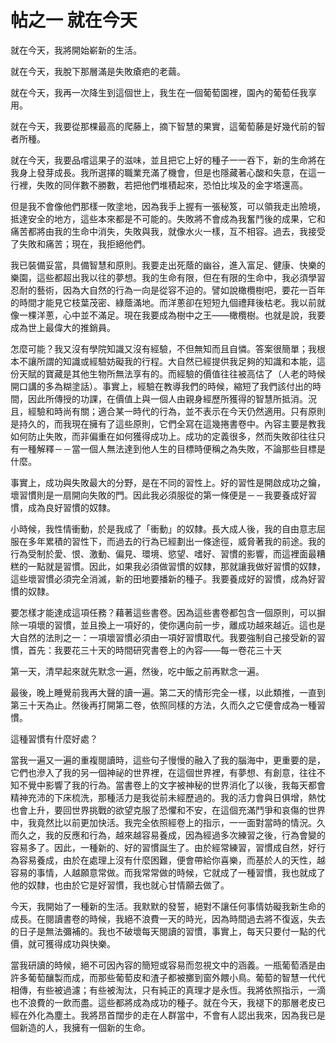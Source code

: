 # 帖之一 就在今天
就在今天，我將開始嶄新的生活。

就在今天，我脫下那層滿是失敗瘡疤的老繭。

就在今天，我再一次降生到這個世上，我生在一個葡萄園裡，園內的葡萄任我享用。

就在今天，我要從那棵最高的爬藤上，摘下智慧的果實，這葡萄藤是好幾代前的智者所種。

就在今天，我要品嚐這果子的滋味，並且把它上好的種子一一吞下，新的生命將在我身上發芽成長。我所選擇的職業充滿了機會，但是也隱藏著心酸和失意，在這一行裡，失敗的同伴數不勝數，若把他們堆積起來，恐怕比埃及的金字塔還高。

但是我不會像他們那樣一敗塗地，因為我手上握有一張秘笈，可以領我走出險境，抵達安全的地方，這些本來都是不可能的。失敗將不會成為我奮鬥後的成果，它和痛苦都將由我的生命中消失，失敗與我，就像水火一樣，互不相容。過去，我接受了失敗和痛苦；現在，我拒絕他們。

我已裝備妥當，具備智慧和原則。我要走出死蔭的幽谷，進入富足、健康、快樂的樂園，這些都超出我以往的夢想。我的生命有限，但在有限的生命中，我必須學習忍耐的藝術，因為大自然的行為一向是從容不迫的。譬如說橄欖樹吧，要花一百年的時間才能見它枝葉茂密、綠蔭滿地。而洋蔥卻在短短九個禮拜後枯老。我以前就像一棵洋蔥，心中並不滿足。現在我要成為樹中之王——橄欖樹。也就是說，我要成為世上最偉大的推銷員。

怎麼可能？我又沒有學院知識又沒有經驗，不但無知而且自憐。答案很簡單；我根本不讓所謂的知識或經驗妨礙我的行程。大自然已經提供我足夠的知識和本能，這份天賦的寶藏是其他生物所無法享有的。而經驗的價值往往被高估了（人老的時候開口講的多為糊塗話）。事實上，經驗在教導我們的時候，縮短了我們該付出的時間，因此所傳授的功課，在價值上與一個人由親身經歷所獲得的智慧所抵消。況且，經驗和時尚有關；適合某一時代的行為，並不表示在今天仍然適用。只有原則是持久的，而我現在擁有了這些原則，它們全寫在這幾捲書卷中。內容主要是教我如何防止失敗，而非偏重在如何獲得成功上。成功的定義很多，然而失敗卻往往只有一種解釋－－當一個人無法達到他人生的目標時便稱之為失敗，不論那些目標是什麼。

事實上，成功與失敗最大的分野，是在不同的習性上。好的習性是開啟成功之鑰，壞習慣則是一扇開向失敗的門。因此我必須服從的第一條便是－－我要養成好習慣，成為良好習慣的奴隸。

小時候，我性情衝動，於是我成了「衝動」的奴隸。長大成人後，我的自由意志屈服在多年累積的習性下，而過去的行為已經劃出一條途徑，威脅著我的前途。我的行為受制於愛、恨、激動、偏見、環境、慾望、嗜好、習慣的影響，而這裡面最糟糕的一點就是習慣。因此，如果我必須做習慣的奴隸，那就讓我做好習慣的奴隸，這些壞習慣必須完全消滅，新的田地要播新的種子。我要養成好的習慣，成為好習慣的奴隸。

要怎樣才能達成這項任務？藉著這些書卷。因為這些書卷都包含一個原則，可以摒除一項壞的習慣，並且換上一項好的，使你邁向前一步，離成功越來越近。這也是大自然的法則之一：一項壞習慣必須由一項好習慣取代。我要強制自己接受新的習慣，首先：我要花三十天的時間研究書卷上的內容——每一卷花三十天

第一天，清早起來就先默念一遍，然後，吃中飯之前再默念一遍。

最後，晚上睡覺前我再大聲的讀一遍。第二天的情形完全一樣，以此類推，一直到第三十天為止。然後再打開第二卷，依照同樣的方法，久而久之它便會成為一種習慣。

這種習慣有什麼好處？

當我一遍又一遍的重複閱讀時，這些句子慢慢的融入了我的腦海中，更重要的是，它們也滲入了我的另一個神祕的世界裡，在這個世界裡，有夢想、有創意，往往不知不覺中影響了我的行為。當書卷上的文字被神秘的世界消化了以後，我每天都會精神充沛的下床梳洗，那種活力是我從前未經歷過的。我的活力會與日俱增，熱忱也會上升，要回世界挑戰的欲望克服了恐懼和不安，在這個充滿鬥爭和哀傷的世界中，我竟然比以前更加快活。我完全依照經卷上的指示，一一面對當時的情況。久而久之，我的反應和行為，越來越容易養成，因為經過多次練習之後，行為會變的容易多了。因此，一種新的、好的習慣誕生了。由於經常練習，習慣成自然，好行為容易養成，由於在處理上沒有什麼困難，便會帶給你喜樂，而基於人的天性，越容易的事情，人越願意常做。而我常常做的時候，它就成了一種習慣，我也就成了他的奴隸，也由於它是好習慣，我也就心甘情願去做了。

今天，我開始了一種新的生活。我默默的發誓，絕對不讓任何事情妨礙我新生命的成長。在閱讀書卷的時候，我絕不浪費一天的時光，因為時間過去將不復返，失去的日子是無法彌補的。我也不破壞每天閱讀的習慣，事實上，每天只要付一點的代價，就可獲得成功與快樂。

當我研讀的時候，絕不可因內容的簡短或容易而忽視文中的涵義。一瓶葡萄酒是由許多葡萄釀製而成，而那些葡萄皮和渣子都被擲到窗外餵小鳥。葡萄的智慧一代代相傳，有些被過濾；有些被淘汰，只有純正的真理才是永恆。我將依照指示，一滴也不浪費的一飲而盡。這些都將成為成功的種子。就在今天，我褪下的那層老皮已經在外化為塵土。我將昂首闊步的走在人群當中，不會有人認出我來，因為我已是個新造的人，我擁有一個新的生命。
